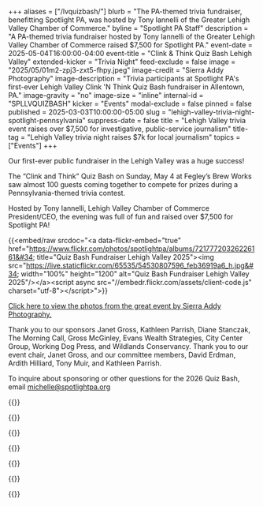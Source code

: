 +++
aliases = ["/lvquizbash/"]
blurb = "The PA-themed trivia fundraiser, benefitting Spotlight PA, was hosted by Tony Iannelli of the Greater Lehigh Valley Chamber of Commerce."
byline = "Spotlight PA Staff"
description = "A PA-themed trivia fundraiser hosted by Tony Iannelli of the Greater Lehigh Valley Chamber of Commerce raised $7,500 for Spotlight PA."
event-date = 2025-05-04T16:00:00-04:00
event-title = "Clink & Think Quiz Bash Lehigh Valley"
extended-kicker = "Trivia Night"
feed-exclude = false
image = "2025/05/01m2-zpj3-zxt5-fhpy.jpeg"
image-credit = "Sierra Addy Photography"
image-description = "Trivia participants at Spotlight PA's first-ever Lehigh Valley Clink 'N Think Quiz Bash fundraiser in Allentown, PA."
image-gravity = "no"
image-size = "inline"
internal-id = "SPLLVQUIZBASH"
kicker = "Events"
modal-exclude = false
pinned = false
published = 2025-03-03T10:00:00-05:00
slug = "lehigh-valley-trivia-night-spotlight-pennsylvania"
suppress-date = false
title = "Lehigh Valley trivia event raises over $7,500 for investigative, public-service journalism"
title-tag = "Lehigh Valley trivia night raises $7k for local journalism"
topics = ["Events"]
+++

Our first-ever public fundraiser in the Lehigh Valley was a huge success!

The “Clink and Think” Quiz Bash on Sunday, May 4 at Fegley’s Brew Works saw almost 100 guests coming together to compete for prizes during a Pennsylvania-themed trivia contest.

Hosted by Tony Iannelli, Lehigh Valley Chamber of Commerce President/CEO, the evening was full of fun and raised over $7,500 for Spotlight PA!

{{<embed/raw srcdoc="&lt;a data-flickr-embed=&#34;true&#34; href=&#34;https://www.flickr.com/photos/spotlightpa/albums/72177720326226161&#34; title=&#34;Quiz Bash Fundraiser Lehigh Valley 2025&#34;&gt;&lt;img src=&#34;https://live.staticflickr.com/65535/54530807596_feb36919a6_h.jpg&#34; width=&#34;100%&#34; height=&#34;1200&#34; alt=&#34;Quiz Bash Fundraiser Lehigh Valley 2025&#34;/&gt;&lt;/a&gt;&lt;script async src=&#34;//embedr.flickr.com/assets/client-code.js&#34; charset=&#34;utf-8&#34;&gt;&lt;/script&gt;">}}

<a href="https://www.flickr.com/photos/spotlightpa/albums/72177720326226161/">Click here to view the photos from the great event by Sierra Addy Photography.</a>

Thank you to our sponsors Janet Gross, Kathleen Parrish, Diane Stanczak, The Morning Call, Gross McGinley, Evans Wealth Strategies, City Center Group, Working Dog Press, and Wildlands Conservancy. Thank you to our event chair, Janet Gross, and our committee members, David Erdman, Ardith Hilliard, Tony Muir, and Kathleen Parrish.

To inquire about sponsoring or other questions for the 2026 Quiz Bash, email <a href="mailto:michelle@spotlightpa.org">michelle@spotlightpa.org</a>

{{<picture src="2025/02/01kw-4084-pwxw-wpvn.png" width-ratio="300" height-ratio="200" description="Logo of The Morning Call newspaper in Allentown, PA." caption="" credit="">}}

{{<picture src="2025/05/01m3-24ff-hj0q-exnd.png" width-ratio="300" height-ratio="136" description="Logo of St. Luke's University Health Network." caption="" credit="">}}

{{<picture src="2025/02/01kw-40f4-caq8-tyhp.png" width-ratio="300" height-ratio="108" description="Logo of Gross McGinley, attorneys at law in the Lehigh Valley." caption="" credit="">}}

{{<picture src="2025/02/01kw-40f5-cyb6-jtmv.png" width-ratio="300" height-ratio="91" description="Logo of Evans Wealth Strategies, a wealth advisor in the Lehigh Valley." caption="" credit="">}}

{{<picture src="2025/02/01kw-40f5-vjgs-97we.png" width-ratio="300" height-ratio="130" description="Logo of City Center Group." caption="" credit="">}}

{{<picture src="2025/02/01kw-40f5-rxa2-yz15.jpeg" width-ratio="300" height-ratio="300" description="Logo of Working Dog Press." caption="" credit="">}}

{{<picture src="2025/03/01kx-vb57-e88v-677w.png" width-ratio="1076" height-ratio="226" description="Logo of the Wildlife Conservancy." caption="" credit="">}}

